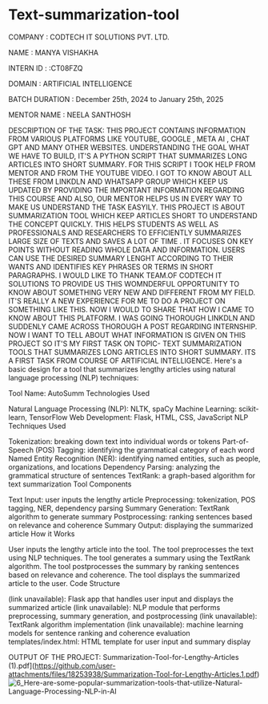 # Text-summarization-tool
COMPANY : CODTECH IT SOLUTIONS PVT. LTD.

NAME : MANYA VISHAKHA

INTERN ID : :CT08FZQ

DOMAIN : ARTIFICIAL INTELLIGENCE

BATCH DURATION : December 25th, 2024 to January 25th, 2025

MENTOR NAME : NEELA SANTHOSH

DESCRIPTION OF THE TASK: THIS PROJECT CONTAINS INFORMATION FROM VARIOUS PLATFORMS LIKE YOUTUBE, GOOGLE , META AI , CHAT GPT AND MANY OTHER WEBSITES. UNDERSTANDING THE GOAL WHAT WE HAVE TO BUILD, IT'S A PYTHON SCRIPT THAT SUMMARIZES LONG ARTICLES INTO SHORT SUMMARY. FOR THIS SCRIPT I TOOK HELP FROM MENTOR AND FROM THE YOUTUBE VIDEO. I GOT TO KNOW ABOUT ALL THESE FROM LINKDLN AND WHATSAPP GROUP WHICH KEEP US UPDATED BY PROVIDING THE IMPORTANT INFORMATION REGARDING THIS COURSE AND ALSO, OUR MENTOR HELPS US IN EVERY WAY TO MAKE US UNDERSTAND THE TASK EASYILY. THIS PROJECT IS ABOUT SUMMARIZATION TOOL WHICH KEEP ARTICLES SHORT TO UNDERSTAND THE CONCEPT QUICKLY. THIS HELPS STUDENTS AS WELL AS PROFESSIONALS AND RESEARCHERS TO EFFICIENTLY SUMMARIZES LARGE SIZE OF TEXTS AND SAVES A LOT OF TIME . IT FOCUSES ON KEY POINTS WITHOUT READING WHOLE DATA AND INFORMATION. USERS CAN USE THE DESIRED SUMMARY LENGHT ACCORDING TO THEIR WANTS AND IDENTIFIES KEY PHRASES OR TERMS IN SHORT PARAGRAPHS. I WOULD LIKE TO THANK TEAM.OF CODTECH IT SOLUTIONS TO PROVIDE US THIS WOMNDERFUL OPPORTUNITY TO KNOW ABOUT SOMETHING VERY NEW AND DIFFERENT FROM MY FIELD. IT'S REALLY A NEW EXPERIENCE FOR ME TO DO A PROJECT ON SOMETHING LIKE THIS. NOW I WOULD TO SHARE THAT HOW I CAME TO KNOW ABOUT THIS PLATFORM. I WAS GOING THOROUGH LINKDLN AND SUDDENLY CAME ACROSS THOROUGH A POST REGARDING INTERNSHIP. NOW I WANT TO TELL ABOUT WHAT INFORMATION IS GIVEN ON THIS PROJECT SO IT'S MY FIRST TASK ON TOPIC- TEXT SUMMARIZATION TOOLS THAT SUMMARIZES LONG ARTICLES INTO SHORT SUMMARY. ITS A FIRST TASK FROM COURSE OF ARTIFICIAL INTELLIGENCE. Here's a basic design for a tool that summarizes lengthy articles using natural language processing (NLP) techniques:

Tool Name: AutoSumm Technologies Used

Natural Language Processing (NLP): NLTK, spaCy
Machine Learning: scikit-learn, TensorFlow
Web Development: Flask, HTML, CSS, JavaScript
NLP Techniques Used

Tokenization: breaking down text into individual words or tokens
Part-of-Speech (POS) Tagging: identifying the grammatical category of each word
Named Entity Recognition (NER): identifying named entities, such as people, organizations, and locations
Dependency Parsing: analyzing the grammatical structure of sentences
TextRank: a graph-based algorithm for text summarization
Tool Components

Text Input: user inputs the lengthy article
Preprocessing: tokenization, POS tagging, NER, dependency parsing
Summary Generation: TextRank algorithm to generate summary
Postprocessing: ranking sentences based on relevance and coherence
Summary Output: displaying the summarized article
How it Works

User inputs the lengthy article into the tool.
The tool preprocesses the text using NLP techniques.
The tool generates a summary using the TextRank algorithm.
The tool postprocesses the summary by ranking sentences based on relevance and coherence.
The tool displays the summarized article to the user.
Code Structure

(link unavailable): Flask app that handles user input and displays the summarized article
(link unavailable): NLP module that performs preprocessing, summary generation, and postprocessing
(link unavailable): TextRank algorithm implementation
(link unavailable): machine learning models for sentence ranking and coherence evaluation
templates/index.html: HTML template for user input and summary display

OUTPUT OF THE PROJECT: Summarization-Tool-for-Lengthy-Articles (1).pdf](https://github.com/user-attachments/files/18253938/Summarization-Tool-for-Lengthy-Articles.1.pdf)
![6_Here-are-some-popular-summarization-tools-that-utilize-Natural-Language-Processing-NLP-in-AI](https://github.com/user-attachments/assets/60f6bca0-8486-409a-b8e1-695b8828e4e2)

